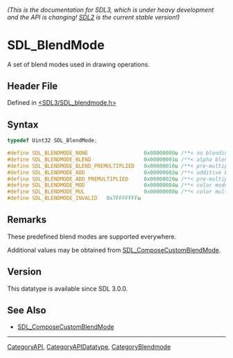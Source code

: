 ###### (This is the documentation for SDL3, which is under heavy development and the API is changing! [SDL2](https://wiki.libsdl.org/SDL2/) is the current stable version!)
# SDL_BlendMode

A set of blend modes used in drawing operations.

## Header File

Defined in [<SDL3/SDL_blendmode.h>](https://github.com/libsdl-org/SDL/blob/main/include/SDL3/SDL_blendmode.h)

## Syntax

```c
typedef Uint32 SDL_BlendMode;

#define SDL_BLENDMODE_NONE                  0x00000000u /**< no blending: dstRGBA = srcRGBA */
#define SDL_BLENDMODE_BLEND                 0x00000001u /**< alpha blending: dstRGB = (srcRGB * srcA) + (dstRGB * (1-srcA)), dstA = srcA + (dstA * (1-srcA)) */
#define SDL_BLENDMODE_BLEND_PREMULTIPLIED   0x00000010u /**< pre-multiplied alpha blending: dstRGBA = srcRGBA + (dstRGBA * (1-srcA)) */
#define SDL_BLENDMODE_ADD                   0x00000002u /**< additive blending: dstRGB = (srcRGB * srcA) + dstRGB, dstA = dstA */
#define SDL_BLENDMODE_ADD_PREMULTIPLIED     0x00000020u /**< pre-multiplied additive blending: dstRGB = srcRGB + dstRGB, dstA = dstA */
#define SDL_BLENDMODE_MOD                   0x00000004u /**< color modulate: dstRGB = srcRGB * dstRGB, dstA = dstA */
#define SDL_BLENDMODE_MUL                   0x00000008u /**< color multiply: dstRGB = (srcRGB * dstRGB) + (dstRGB * (1-srcA)), dstA = dstA */
#define SDL_BLENDMODE_INVALID   0x7FFFFFFFu
```

## Remarks

These predefined blend modes are supported everywhere.

Additional values may be obtained from
[SDL_ComposeCustomBlendMode](SDL_ComposeCustomBlendMode).

## Version

This datatype is available since SDL 3.0.0.

## See Also

- [SDL_ComposeCustomBlendMode](SDL_ComposeCustomBlendMode)

----
[CategoryAPI](CategoryAPI), [CategoryAPIDatatype](CategoryAPIDatatype), [CategoryBlendmode](CategoryBlendmode)

